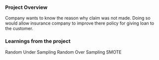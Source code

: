 ### Project Overview

 Company wants to know the reason why claim was not made. Doing so would allow insurance company to improve there policy for giving loan to the customer.


### Learnings from the project

 Random Under Sampling
Random Over Sampling
SMOTE



